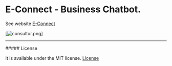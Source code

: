# E-Connect - Business Chatbot.

See website [E-Connect](https://uol-econnect.herokuapp.com/)

[![consultor.png](https://s16.postimg.org/41671krz5/chatk.png)]

<hr>
##### License

It is available under the MIT license.
[License](https://opensource.org/licenses/mit-license.php)
